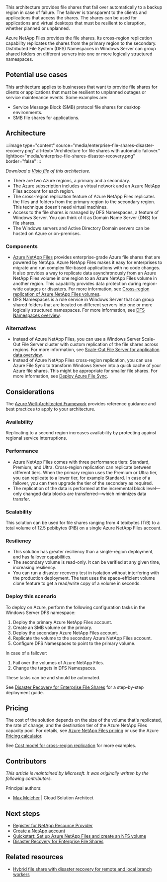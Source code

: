 This architecture provides file shares that fail over automatically to a backup region in case of failure. The failover is transparent to the clients and applications that access the shares. The shares can be used for applications and virtual desktops that must be resilient to disruption, whether planned or unplanned.

Azure NetApp Files provides the file shares. Its cross-region replication capability replicates the shares from the primary region to the secondary. Distributed File System (DFS) Namespaces in Windows Server can group shared folders on different servers into one or more logically structured namespaces.

## Potential use cases

This architecture applies to businesses that want to provide file shares for clients or applications that must be resilient to unplanned outages or service maintenance events. Some examples are:

- Service Message Block (SMB) protocol file shares for desktop environments.
- SMB file shares for applications.

## Architecture

:::image type="content" source="media/enterprise-file-shares-disaster-recovery.png" alt-text="Architecture for file shares with automatic failover." lightbox="media/enterprise-file-shares-disaster-recovery.png" border="false" :::

*Download a [Visio file](https://arch-center.azureedge.net/US-1888816-enterprise-file-shares-disaster-recovery.vsdx) of this architecture.*

- There are two Azure regions, a primary and a secondary.
- The Azure subscription includes a virtual network and an Azure NetApp Files account for each region.
- The  cross-region replication feature of Azure NetApp Files replicates the files and folders from the primary region to the secondary region. This technique doesn't need virtual machines.
- Access to the file shares is managed by DFS Namespaces, a feature of Windows Server. You can think of it as Domain Name Server (DNS) for file shares.
- The Windows servers and Active Directory Domain servers can be hosted on Azure or on-premises.

### Components

- [Azure NetApp Files](https://azure.microsoft.com/services/netapp) provides enterprise-grade Azure file shares that are powered by NetApp. Azure NetApp Files makes it easy for enterprises to migrate and run complex file-based applications with no code changes. It also provides a way to replicate data asynchronously from an Azure NetApp Files volume in one region to an Azure NetApp Files volume in another region. This capability provides data protection during region-wide outages or disasters. For more information, see [Cross-region replication of Azure NetApp Files volumes](/azure/azure-netapp-files/cross-region-replication-introduction).
- DFS Namespaces is a role service in Windows Server that can group shared folders that are located on different servers into one or more logically structured namespaces. For more information, see [DFS Namespaces overview](/windows-server/storage/dfs-namespaces/dfs-overview).

### Alternatives

- Instead of Azure NetApp Files, you can use a Windows Server Scale-Out File Server cluster with custom replication of the file shares across regions. For more information, see [Scale-Out File Server for application data overview](/windows-server/failover-clustering/sofs-overview).
- Instead of Azure NetApp Files cross-region replication, you can use Azure File Sync to transform Windows Server into a quick cache of your Azure file shares. This might be appropriate for smaller file shares. For more information, see [Deploy Azure File Sync](/azure/storage/file-sync/file-sync-deployment-guide).

## Considerations

The [Azure Well-Architected Framework](/azure/architecture/framework) provides reference guidance and best practices to apply to your architecture.

### Availability

Replicating to a second region increases availability by protecting against regional service interruptions.

### Performance

- Azure NetApp Files comes with three performance tiers: Standard, Premium, and Ultra. Cross-region replication can replicate between different tiers. When the primary region uses the Premium or Ultra tier, you can replicate to a lower tier, for example Standard. In case of a failover, you can then upgrade the tier of the secondary as required.
- The replication of the data is performed at the incremental block level—only changed data blocks are transferred—which minimizes data transfer.

### Scalability

This solution can be used for file shares ranging from 4 tebibytes (TiB) to a total volume of 12.5 pebibytes (PiB) on a single Azure NetApp Files account.

### Resiliency

- This solution has greater resiliency than a single-region deployment, and has failover capabilities.
- The secondary volume is read-only. It can be verified at any given time, increasing resiliency.
- You can run a disaster recovery test in isolation without interfering with the production deployment. The test uses the space-efficient volume clone feature to get a read/write copy of a volume in seconds.

### Deploy this scenario

To deploy on Azure, perform the following configuration tasks in the Windows Server DFS namespace:

1. Deploy the primary Azure NetApp Files account.
1. Create an SMB volume on the primary.
1. Deploy the secondary Azure NetApp Files account.
1. Replicate the volume to the secondary Azure NetApp Files account.
1. Configure DFS Namespaces to point to the primary volume.

In case of a failover:

1. Fail over the volumes of Azure NetApp Files.
1. Change the targets in DFS Namespaces.

These tasks can be and should be automated.

See [Disaster Recovery for Enterprise File Shares](https://techcommunity.microsoft.com/t5/azure-architecture-blog/disaster-recovery-for-enterprise-file-shares/ba-p/2808757) for a step-by-step deployment guide.

## Pricing

The cost of the solution depends on the size of the volume that's replicated, the rate of change, and the destination tier of the Azure NetApp Files capacity pool. For details, see [Azure NetApp Files pricing](https://azure.microsoft.com/pricing/details/netapp) or use the Azure [Pricing calculator](https://azure.microsoft.com/pricing/calculator).

See [Cost model for cross-region replication](/azure/azure-netapp-files/cross-region-replication-introduction#cost-model-for-cross-region-replication) for more examples.

## Contributors

*This article is maintained by Microsoft. It was originally written by the following contributors.*

Principal authors:

 * [Max Melcher](https://de.linkedin.com/in/maxmelcher) | Cloud Solution Architect

## Next steps

- [Register for NetApp Resource Provider](/azure/azure-netapp-files/azure-netapp-files-register)
- [Create a NetApp account](/azure/azure-netapp-files/azure-netapp-files-create-netapp-account)
- [Quickstart: Set up Azure NetApp Files and create an NFS volume](/azure/azure-netapp-files/azure-netapp-files-quickstart-set-up-account-create-volumes?tabs=azure-portal)
- [Disaster Recovery for Enterprise File Shares](https://techcommunity.microsoft.com/t5/azure-architecture-blog/disaster-recovery-for-enterprise-file-shares/ba-p/2808757)

## Related resources

- [Hybrid file share with disaster recovery for remote and local branch workers](/azure/architecture/example-scenario/hybrid/hybrid-file-share-dr-remote-local-branch-workers)
